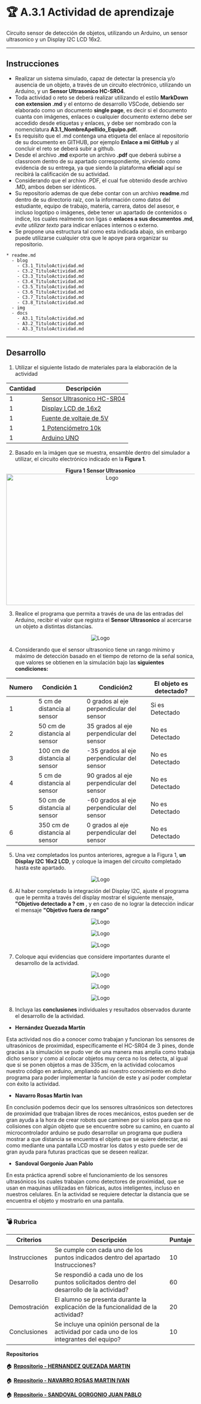 # :trophy: A.3.1 Actividad de aprendizaje

Circuito sensor de detección de objetos, utilizando un Arduino, un sensor ultrasonico y un Display I2C LCD 16x2.
___

## Instrucciones

* Realizar un sistema simulado, capaz de detectar la presencia y/o ausencia de un objeto, a través de un circuito electrónico, utilizando un Arduino, y un **Sensor Ultrasonico HC-SR04**.
* Toda actividad o reto se deberá realizar utilizando el estilo **MarkDown con extension .md** y el entorno de desarrollo VSCode, debiendo ser elaborado como un documento **single page**, es decir si el documento cuanta con imágenes, enlaces o cualquier documento externo debe ser accedido desde etiquetas y enlaces, y debe ser nombrado con la nomenclatura **A3.1_NombreApellido_Equipo.pdf.**
* Es requisito que el .md contenga una etiqueta del enlace al repositorio de su documento en GITHUB, por ejemplo **Enlace a mi GitHub** y al concluir el reto se deberá subir a github.
* Desde el archivo **.md** exporte un archivo **.pdf** que deberá subirse a classroom dentro de su apartado correspondiente, sirviendo como evidencia de su entrega, ya que siendo la plataforma **oficial** aquí se recibirá la calificación de su actividad.
* Considerando que el archivo .PDF, el cual fue obtenido desde archivo .MD, ambos deben ser idénticos.
* Su repositorio ademas de que debe contar con un archivo **readme**.md dentro de su directorio raíz, con la información como datos del estudiante, equipo de trabajo, materia, carrera, datos del asesor, e incluso logotipo o imágenes, debe tener un apartado de contenidos o indice, los cuales realmente son ligas o **enlaces a sus documentos .md**, _evite utilizar texto_ para indicar enlaces internos o externo.
* Se propone una estructura tal como esta indicada abajo, sin embargo puede utilizarse cualquier otra que le apoye para organizar su repositorio.
  
```
* readme.md
  - blog
    - C3.1_TituloActividad.md
    - C3.2_TituloActividad.md
    - C3.3_TituloActividad.md
    - C3.4_TituloActividad.md
    - C3.5_TituloActividad.md
    - C3.6_TituloActividad.md
    - C3.7_TituloActividad.md
    - C3.8_TituloActividad.md
  - img
  - docs
    - A3.1_TituloActividad.md
    - A3.2_TituloActividad.md
    - A3.3_TituloActividad.md
```
___

## Desarrollo

1. Utilizar el siguiente listado de materiales para la elaboración de la actividad

| Cantidad | Descripción                                                                                                                                                                                                                        |
| -------- | ---------------------------------------------------------------------------------------------------------------------------------------------------------------------------------------------------------------------------------- |
| 1        | [Sensor Ultrasonico HC-SR04](https://www.amazon.com.mx/SainSmart-HC-SR04-Ranging-Detector-Distance/dp/B004U8TOE6/ref=sr_1_5?__mk_es_MX=%C3%85M%C3%85%C5%BD%C3%95%C3%91&dchild=1&keywords=hc-sr04&qid=1599005012&sr=8-5)            |
| 1         | [Display LCD de 16x2](https://www.steren.com.mx/display-lcd-2x16.html)
| 1        | [Fuente de voltaje de 5V](https://www.yescomusa.com/products/30v-precision-variable-voltage-power-supply-dc-converter)  |
| 1        | [1 Potenciómetro 10k ](https://www.amazon.com.mx/Uxcell-a15011600ux0235-Linear-Rotary-Potentiometer/dp/B01DKCUVMQ/ref=sr_1_1?__mk_es_MX=%C3%85M%C3%85%C5%BD%C3%95%C3%91&dchild=1&keywords=potenciometro+10k&qid=1599005041&sr=8-1) |
| 1        | [Arduino UNO](https://www.amazon.com.mx/Progressive-Automations-LC-066-Arduino-Rev3/dp/B00WH5XOJK/ref=sr_1_7?__mk_es_MX=%C3%85M%C3%85%C5%BD%C3%95%C3%91&dchild=1&keywords=arduino+uno&qid=1599005073&sr=8-7)                       |

2. Basado en la imágen que se muestra, ensamble dentro del simulador a utilizar, el circuito electrónico indicado en la **Figura 1**.

<p align="center"> 
    <strong>Figura 1 Sensor Ultrasonico</strong>
    <img alt="Logo" src="../img/C3.x_ArduinoEsquematicoSensorUltrasonico.png"
    width=550 height=350>
</p>


3. Realice el programa que permita a través de una de las entradas del Arduino, recibir el valor que registra el **Sensor Ultrasonico** al acercarse un objeto a distintas distancias.

<p align="center"> 
    <img alt="Logo" src="../img/A3.1_Codigo.png"
    width= height=>
</p>

4. Considerando que el sensor ultrasonico tiene un rango mínimo y máximo de detección basado en el tiempo de retorno de la señal sonica, que valores se obtienen en la simulación bajo las **siguientes condiciones:**

| Numero | Condición 1                   | Condición2                                 | El objeto es detectado? |
| ------ | ----------------------------- | ------------------------------------------ | ----------------------- |
| 1      | 5 cm de distancia al sensor   | 0 grados al eje perpendicular del sensor   | Si es Detectado
| 2      | 50 cm de distancia al sensor  | 35 grados al eje perpendicular del sensor  | No es Detectado
| 3      | 100 cm de distancia al sensor | -35 grados al eje perpendicular del sensor | No es Detectado
| 4      | 5 cm de distancia al sensor   | 90 grados al eje perpendicular del sensor  | No es Detectado
| 5      | 50 cm de distancia al sensor  | -60 grados al eje perpendicular del sensor | No es Detectado
| 6      | 350 cm de distancia al sensor | 0 grados al eje perpendicular del sensor   | No es Detectado

5. Una vez completados los puntos anteriores, agregue a la Figura 1, **un Display I2C 16x2 LCD**, y coloque la imagen del circuito completado hasta este apartado.

<p align="center"> 
    <img alt="Logo" src="../img/A3.1_Circuito.png"
    width= height=>
</p>


6. Al haber completado la integración del Display I2C, ajuste el programa que le permita a través del display mostrar el siguiente mensaje, **"Objetivo detectado a ? cm** , y en caso de no lograr la detección indicar el mensaje **"Objetivo fuera de rango"**
<p align="center"> 
    <img alt="Logo" src="../img/A3.1_Codigo2.png"
    width= height=>
</p>

<p align="center"> 
    <img alt="Logo" src="../img/A3.1_Circuito1.png"
    width= height=>
</p>

<p align="center"> 
    <img alt="Logo" src="../img/A3.1_Circuito2.png"
    width= height=>
</p>

7. Coloque aqui evidencias que considere importantes durante el desarrollo de la actividad.
<p align="center"> 
    <img alt="Logo" src="../img/Evidencias/3.1_E1.png"
    width= height=>
</p>

<p align="center"> 
    <img alt="Logo" src="../img/Evidencias/3.1_E2.png"
    width= height=>
</p>

<p align="center"> 
    <img alt="Logo" src="../img/Evidencias/3.1_E3.png"
    width= height=>
</p>

8.  Incluya las **conclusiones** individuales y resultados observados durante el desarrollo de la actividad.

- **Hernández Quezada Martín**

Esta actividad nos dio a conocer como trabajan y funcionan los sensores de ultrasónicos de proximidad, específicamente el HC-SR04 de 3 pines, donde gracias a la simulación se pudo ver de una manera mas amplia como trabaja dicho sensor y como al colocar objetos muy cerca no los detecta, al igual que si se ponen objetos a mas de 335cm, en la actividad colocamos nuestro código en arduino, ampliando así nuestro conocimiento en dicho programa para poder implementar la función de este y así poder completar con éxito la actividad.

- **Navarro Rosas Martín Ivan**

En conclusión podemos decir que los sensores ultrasónicos son detectores de proximidad que trabajan libres de roces mecánicos, estos pueden ser de gran ayuda a la hora de crear robots que caminen por si solos para que no colisiones con algún objeto que se encuentre sobre su camino, en cuanto al microcontrolador arduino se pudo desarrollar un programa que pudiera mostrar a que distancia se encuentra el objeto que se quiere detectar, asi como mediante una pantalla LCD mostrar los datos y esto puede ser de gran ayuda para futuras practicas que se deseen realizar.

- **Sandoval Gorgonio Juan Pablo** 

En esta práctica aprendí sobre el funcionamiento de los sensores ultrasónicos los cuales trabajan como detectores de proximidad, que se usan en maquinas utilizadas en fábricas, autos inteligentes, incluso en nuestros celulares. En la actividad se requiere detectar la distancia que se encuentra el objeto y mostrarlo en una pantalla.
___

### :bomb: Rubrica

| Criterios     | Descripción                                                                                  | Puntaje |
| ------------- | -------------------------------------------------------------------------------------------- | ------- |
| Instrucciones | Se cumple con cada uno de los puntos indicados dentro del apartado Instrucciones?            | 10      |
| Desarrollo    | Se respondió a cada uno de los puntos solicitados dentro del desarrollo de la actividad?     | 60      |
| Demostración  | El alumno se presenta durante la explicación de la funcionalidad de la actividad?            | 20      |
| Conclusiones  | Se incluye una opinión personal de la actividad  por cada uno de los integrantes del equipo? | 10      |

**Repositorios**

:house: [**Repositorio - HERNANDEZ QUEZADA MARTIN**](https://github.com/MartinHQ23/SistemasProgramables)

:house: [**Repositorio - NAVARRO ROSAS MARTIN IVAN**](https://github.com/MartinNavarro17/REPOSITORIO-SISTEMAS-PROGRAMABLES)

:house: [**Repositorio - SANDOVAL GORGONIO JUAN PABLO**](https://github.com/JuanPSG/SistemasProgramables)
